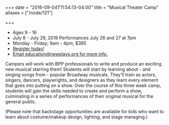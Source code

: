 +++
date = "2016-09-04T11:54:13-04:00"
title = "Musical Theater Camp"
aliases = ["/node/121"]

+++

* Ages 9 - 16
* July 8 - July 26, 2019 Performances July 26 and 27 at 7pm
* Monday - Friday; 9am - 4pm, $395
* [Register today!](http://services.bloomington.ivytech.edu/cll_local/cll_registration_form.html)
* [Email education@newplays.org for more info.](mailto:education@newplays.org)

Campers will work with BPP professionals to write and produce an exciting new musical starring them! Students will start by learning about - and singing songs from - popular Broadway musicals. They'll train as actors, singers, dancers, playwrights, and designers as they learn every element that goes into putting on a show. Over the course of this three week camp, students will gain the skills needed to create and perform a show, culminating in a series of performances of their original musical for the general public.

(Please note that backstage opportunities are available for kids who want to learn about costume/makeup design, lighting, and stage managing.)
